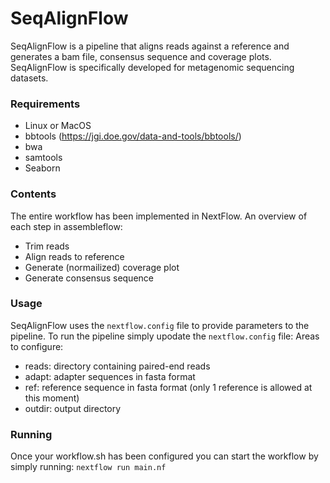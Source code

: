 # SeqAlignFlow

SeqAlignFlow is a pipeline that aligns reads against a reference and generates a bam file, consensus sequence and coverage plots. SeqAlignFlow is specifically developed for metagenomic sequencing datasets.

### Requirements
* Linux or MacOS
* bbtools (https://jgi.doe.gov/data-and-tools/bbtools/)
* bwa
* samtools
* Seaborn

### Contents

The entire workflow has been implemented in NextFlow. An overview of each step in assembleflow:

* Trim reads
* Align reads to reference
* Generate (normailized) coverage plot
* Generate consensus sequence

### Usage

SeqAlignFlow uses the `nextflow.config` file to provide parameters to the pipeline. To run the pipeline simply upodate the `nextflow.config` file:
Areas to configure: 
* reads: directory containing paired-end reads
* adapt: adapter sequences in fasta format
* ref: reference sequence in fasta format (only 1 reference is allowed at this moment)
* outdir: output directory

### Running
Once your workflow.sh has been configured you can start the workflow by simply running:
`nextflow run main.nf`